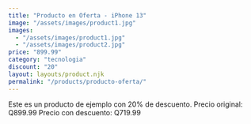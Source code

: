 ```yaml
---
title: "Producto en Oferta - iPhone 13"
image: "/assets/images/product1.jpg"
images:
  - "/assets/images/product1.jpg"
  - "/assets/images/product2.jpg"
price: "899.99"
category: "tecnologia"
discount: "20"
layout: layouts/product.njk
permalink: "/products/producto-oferta/"
---
```


Este es un producto de ejemplo con 20% de descuento.
Precio original: Q899.99
Precio con descuento: Q719.99